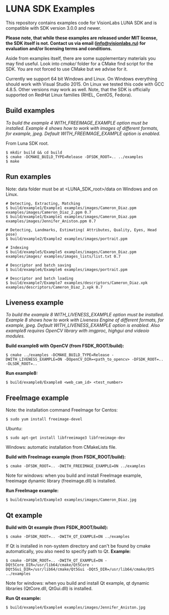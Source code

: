 # LUNA SDK Examples
This repository contains examples code for VisionLabs LUNA SDK and is compatible
with SDK version 3.0.0 and newer.

**Please note, that while these examples are released under MIT license, the SDK itself is not.
Contact us via email (info@visionlabs.ru) for evaluation and/or licensing terms and conditions.**

Aside from examples itself, there are some supplementary materials you may find useful.
Look into *cmake/* folder for a CMake find script for the SDK. You are not forced to use
CMake but we advise for it.

Currently we support 64 bit Windows and Linux. On Windows everything should work with
Visual Studio 2015. On Linux we tested this code with GCC 4.8.5.
Other versions may work as well. Note, that the SDK is officially supported on RedHat
Linux families (RHEL, CentOS, Fedora).

## Build examples
*To build the example 4 WITH_FREEIMAGE_EXAMPLE option must be installed.
Example 4 shows how to work with images of different formats, for example, jpeg.
Default  WITH_FREEIMAGE_EXAMPLE option is enabled.*

From Luna SDK root.
```
$ mkdir build && cd build
$ cmake -DCMAKE_BUILD_TYPE=Release -DFSDK_ROOT=.. ../examples
$ make
```

## Run examples
Note: data folder must be at <LUNA_SDK_root>/data on Windows and on Linux.
```
# Detecting, Extracting, Matching
$ build/example1/Example1 examples/images/Cameron_Diaz.ppm examples/images/Cameron_Diaz_2.ppm 0.7
$ build/example1/Example1 examples/images/Cameron_Diaz.ppm examples/images/Jennifer_Aniston.ppm 0.7

# Detecting, Landmarks, Estimating( Attributes, Quality, Eyes, Head pose)
$ build/example2/Example2 examples/images/portrait.ppm
 
# Indexing
$ build/example5/Example5 examples/images/Cameron_Diaz.ppm examples/images/ examples/images_lists/list.txt 0.7

# Descriptor and batch saving
$ build/example6/Example6 examples/images/portrait.ppm

# Descriptor and batch loading
$ build/example7/Example7 examples/descriptors/Cameron_Diaz.xpk examples/descriptors/Cameron_Diaz_2.xpk 0.7
```

## Liveness example 
*To build the example 8 WITH_LIVENESS_EXAMPLE option must be installed.
Example 8 shows how to work with Liveness Engine of different formats, for example, jpeg.
Default  WITH_LIVENESS_EXAMPLE option is enabled.
Also example8 requires OpenCV library with imgproc, highgui and videoio modules.*

**Build example8 with OpenCV (from FSDK_ROOT/build):**
```
$ cmake ../examples -DCMAKE_BUILD_TYPE=Release -DWITH_LIVENESS_EXAMPLE=ON -DOpenCV_DIR=<path_to_opencv> -DFSDK_ROOT=.. -DLSDK_ROOT=..
```
**Run example8:**
```
$ build/example8/Example8 <web_cam_id> <test_number>
```

## FreeImage example
Note: the installation command FreeImage for Centos:
```
$ sudo yum install freeimage-devel
```
Ubuntu:
```
$ sudo apt-get install libfreeimage3 libfreeimage-dev
```
Windows: automatic installation from CMakeLists file.

**Build with FreeImage example (from FSDK_ROOT/build):**
```
$ cmake -DFSDK_ROOT=.. -DWITH_FREEIMAGE_EXAMPLE=ON ../examples
```
Note for windows: when you build and install FreeImage example, freeimage dynamic library (freeimage.dll) is installed.

**Run FreeImage example:**
```
$ build/example3/Example3 examples/images/Cameron_Diaz.jpg
```

## Qt example
**Build with Qt example (from FSDK_ROOT/build):**
```
$ cmake -DFSDK_ROOT=.. -DWITH_QT_EXAMPLE=ON ../examples
```

If Qt is installed in non-system directory and can't be found by cmake automatically, you also need to specify path to Qt.
**Example:**
```
$ cmake -DFSDK_ROOT=.. -DWITH_QT_EXAMPLE=ON -DQt5Core_DIR=/usr/lib64/cmake/Qt5Core -DQt5Gui_DIR=/usr/lib64/cmake/Qt5Gui -DQt5_DIR=/usr/lib64/cmake/Qt5 ../examples
```
Note for windows: when you build and install Qt example, qt dynamic libraries (QtCore.dll, QtGui.dll) is installed.

**Run Qt example:**
```
$ build/example4/Example4 examples/images/Jennifer_Aniston.jpg
```

